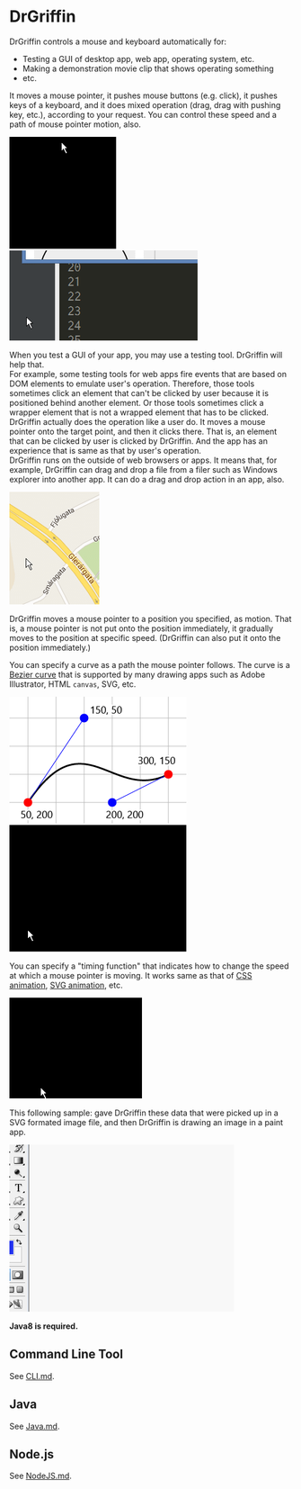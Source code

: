 # DrGriffin

DrGriffin controls a mouse and keyboard automatically for:

- Testing a GUI of desktop app, web app, operating system, etc.
- Making a demonstration movie clip that shows operating something
- etc.

It moves a mouse pointer, it pushes mouse buttons (e.g. click), it pushes keys of a keyboard, and it does mixed operation (drag, drag with pushing key, etc.), according to your request. You can control these speed and a path of mouse pointer motion, also.

![sample](doc/sample-03-2.gif) ![sample](doc/sample-04.gif)

When you test a GUI of your app, you may use a testing tool. DrGriffin will help that.  
For example, some testing tools for web apps fire events that are based on DOM elements to emulate user's operation. Therefore, those tools sometimes click an element that can't be clicked by user because it is positioned behind another element. Or those tools sometimes click a wrapper element that is not a wrapped element that has to be clicked.  
DrGriffin actually does the operation like a user do. It moves a mouse pointer onto the target point, and then it clicks there. That is, an element that can be clicked by user is clicked by DrGriffin. And the app has an experience that is same as that by user's operation.  
DrGriffin runs on the outside of web browsers or apps. It means that, for example, DrGriffin can drag and drop a file from a filer such as Windows explorer into another app. It can do a drag and drop action in an app, also.

![sample](doc/sample-05.gif)

DrGriffin moves a mouse pointer to a position you specified, as motion. That is, a mouse pointer is not put onto the position immediately, it gradually moves to the position at specific speed. (DrGriffin can also put it onto the position immediately.)

You can specify a curve as a path the mouse pointer follows. The curve is a [Bezier curve](https://en.wikipedia.org/wiki/B%C3%A9zier_curve) that is supported by many drawing apps such as Adobe Illustrator, HTML `canvas`, SVG, etc.

![sample](doc/sample-01-1.png) ![sample](doc/sample-01-2.gif)

You can specify a "timing function" that indicates how to change the speed at which a mouse pointer is moving. It works same as that of [CSS animation](https://developer.mozilla.org/en/docs/Web/CSS/timing-function), [SVG animation](https://developer.mozilla.org/en-US/docs/Web/SVG/Attribute/keySplines), etc.

![sample](doc/sample-03-1.gif)

This following sample: gave DrGriffin these data that were picked up in a SVG formated image file, and then DrGriffin is drawing an image in a paint app.

![sample](doc/sample-06.gif)

**Java8 is required.**

## Command Line Tool

See [CLI.md](doc/CLI.md).

## Java

See [Java.md](doc/Java.md).

## Node.js

See [NodeJS.md](doc/NodeJS.md).
